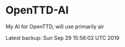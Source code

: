 # OpenTTD-AI
My AI for OpenTTD, will use primarily air

Latest backup: Sun Sep 29 15:56:02 UTC 2019
